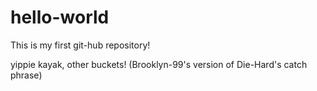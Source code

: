 # hello-world
This is my first git-hub repository!

yippie kayak, other buckets! (Brooklyn-99's version of Die-Hard's catch phrase)
